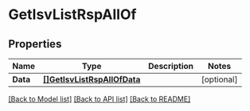 # GetIsvListRspAllOf

## Properties

Name | Type | Description | Notes
------------ | ------------- | ------------- | -------------
**Data** | [**[]GetIsvListRspAllOfData**](GetIsvListRsp_allOf_data.md) |  | [optional] 

[[Back to Model list]](../README.md#documentation-for-models) [[Back to API list]](../README.md#documentation-for-api-endpoints) [[Back to README]](../README.md)


